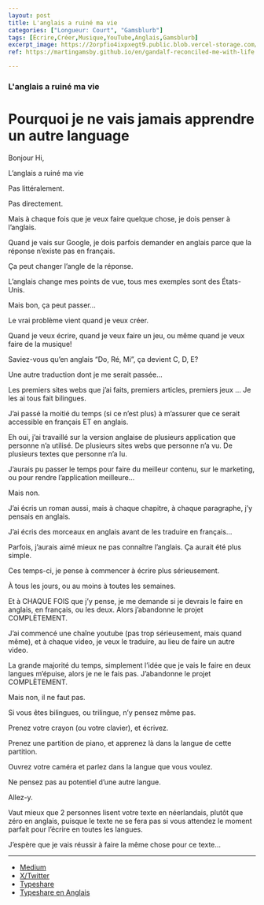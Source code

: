 ```yaml
---
layout: post
title: L'anglais a ruiné ma vie
categories: ["Longueur: Court", "Gamsblurb"]
tags: [Écrire,Créer,Musique,YouTube,Anglais,Gamsblurb]
excerpt_image: https://2orpfio4ixpxegt9.public.blob.vercel-storage.com/blogPost/cm061d3ao001wkz0crx1rapup/preview-image-mXissGlLYzKXW41x1aPKEnU1FNDoGS.jfif
ref: https://martingamsby.github.io/en/gandalf-reconciled-me-with-life

---
```


### **L'anglais a ruiné ma vie**



# Pourquoi je ne vais jamais apprendre un autre language

Bonjour Hi,

L’anglais a ruiné ma vie

Pas littéralement.

Pas directement.

Mais à chaque fois que je veux faire quelque chose, je dois penser à l’anglais.

Quand je vais sur Google, je dois parfois demander en anglais parce que la réponse n’existe pas en français.

Ça peut changer l’angle de la réponse.

L’anglais change mes points de vue, tous mes exemples sont des États-Unis.

Mais bon, ça peut passer…

Le vrai problème vient quand je veux créer.

Quand je veux écrire, quand je veux faire un jeu, ou même quand je veux faire de la musique!

Saviez-vous qu’en anglais “Do, Ré, Mi”, ça devient C, D, E?

Une autre traduction dont je me serait passée…

Les premiers sites webs que j’ai faits, premiers articles, premiers jeux … Je les ai tous fait bilingues.

J’ai passé la moitié du temps (si ce n’est plus) à m’assurer que ce serait accessible en français ET en anglais.

Eh oui, j’ai travaillé sur la version anglaise de plusieurs application que personne n’a utilisé. De plusieurs sites webs que personne n’a vu. De plusieurs textes que personne n’a lu.

J’aurais pu passer le temps pour faire du meilleur contenu, sur le marketing, ou pour rendre l’application meilleure…

Mais non.

J’ai écris un roman aussi, mais à chaque chapitre, à chaque paragraphe, j’y pensais en anglais.

J’ai écris des morceaux en anglais avant de les traduire en français…

Parfois, j’aurais aimé mieux ne pas connaître l’anglais. Ça aurait été plus simple.

Ces temps-ci, je pense à commencer à écrire plus sérieusement.

À tous les jours, ou au moins à toutes les semaines.

Et à CHAQUE FOIS que j’y pense, je me demande si je devrais le faire en anglais, en français, ou les deux. Alors j’abandonne le projet COMPLÈTEMENT.

J’ai commencé une chaîne youtube (pas trop sérieusement, mais quand même), et à chaque video, je veux le traduire, au lieu de faire un autre video.

La grande majorité du temps, simplement l’idée que je vais le faire en deux langues m’épuise, alors je ne le fais pas. J’abandonne le projet COMPLÈTEMENT.

Mais non, il ne faut pas.

Si vous êtes bilingues, ou trilingue, n’y pensez même pas.

Prenez votre crayon (ou votre clavier), et écrivez.

Prenez une partition de piano, et apprenez là dans la langue de cette partition.

Ouvrez votre caméra et parlez dans la langue que vous voulez.

Ne pensez pas au potentiel d’une autre langue.

Allez-y.

Vaut mieux que 2 personnes lisent votre texte en néerlandais, plutôt que zéro en anglais, puisque le texte ne se fera pas si vous attendez le moment parfait pour l’écrire en toutes les langues.

J’espère que je vais réussir à faire la même chose pour ce texte…



---

- [Medium](https://medium.com/@martin.gamsby/langlais-a-ruin%C3%A9-ma-vie-c874cc6fac0a)
- [X/Twitter](https://x.com/MartinGamsby/status/1826795404454998133)
- [Typeshare](https://typeshare.co/martingamsby/posts/langlais-a-ruine-ma-vie)
- [Typeshare en Anglais](https://typeshare.co/martingamsby/posts/english-ruined-my-life)

